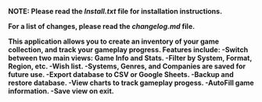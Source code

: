 <b>NOTE: Please read the <i>Install.txt</i> file for installation instructions.</b>

<b> For a list of changes, please read the <i>changelog.md</i> file.

This application allows you to create an inventory of your game collection, and track your gameplay progress. Features include:
-Switch between two main views: Game Info and Stats.
-Filter by System, Format, Region, etc.
-Wish list.
-Systems, Genres, and Companies are saved for future use.
-Export database to CSV or Google Sheets.
-Backup and restore database.
-View charts to track gameplay progess.
-AutoFill game information.
-Save view on exit.
